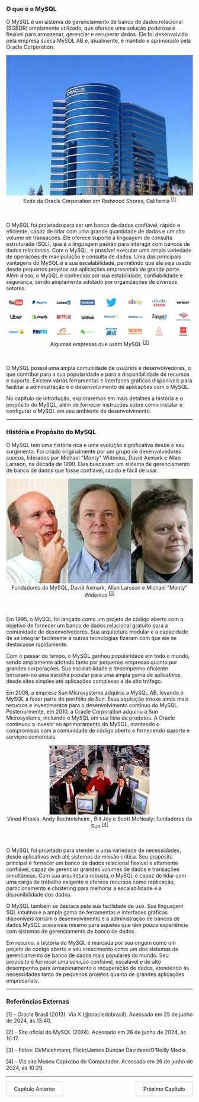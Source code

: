 ### O que é o MySQL

O MySQL é um sistema de gerenciamento de banco de dados relacional (SGBDR) amplamente utilizado, que oferece uma solução poderosa e flexível para armazenar, gerenciar e recuperar dados. Ele foi desenvolvido pela empresa sueca MySQL AB e, atualmente, é mantido e aprimorado pela Oracle Corporation.

<div align="center">
    <img src="../assets/img/sede_oracle.jpg"/>
    <br>
    <figcaption>Sede da Oracle Corporation em Redwood Shores, California
        <sup>
            <a href="https://twitter.com/oracledobrasil/status/387033276877385728" target="_blank"> 
                [1]
            </a>
        </sup>
    </figcaption>
    <br><br>
</div>

O MySQL foi projetado para ser um banco de dados confiável, rápido e eficiente, capaz de lidar com uma grande quantidade de dados e um alto volume de transações. Ele oferece suporte à linguagem de consulta estruturada (SQL), que é a linguagem padrão para interagir com bancos de dados relacionais. Com o MySQL, é possível executar uma ampla variedade de operações de manipulação e consulta de dados.
Uma das principais vantagens do MySQL é a sua escalabilidade, permitindo que ele seja usado desde pequenos projetos até aplicações empresariais de grande porte. Além disso, o MySQL é conhecido por sua estabilidade, confiabilidade e segurança, sendo amplamente adotado por organizações de diversos setores.

<div align="center">
    <img src="../assets/img/corporations.png"/>
    <br>
    <figcaption>Algumas empresas que usam MySQL
        <sup>
            <a href="https://www.mysql.com/" target="_blank">
                [2]
            </a>
        </sup>
    </figcaption>
    <br><br>
</div>

O MySQL possui uma ampla comunidade de usuários e desenvolvedores, o que contribui para a sua popularidade e para a disponibilidade de recursos e suporte. Existem várias ferramentas e interfaces gráficas disponíveis para facilitar a administração e o desenvolvimento de aplicações com o MySQL.

No capítulo de introdução, exploraremos em mais detalhes a história e o propósito do MySQL, além de fornecer instruções sobre como instalar e configurar o MySQL em seu ambiente de desenvolvimento.


---
### História e Propósito do MySQL

O MySQL tem uma história rica e uma evolução significativa desde o seu surgimento. Foi criado originalmente por um grupo de desenvolvedores suecos, liderados por Michael "Monty" Widenius, David Axmark e Allan Larsson, na década de 1990. Eles buscavam um sistema de gerenciamento de banco de dados que fosse confiável, rápido e fácil de usar.

<div align="center">
    <img src="../assets/img/founders.jpg"/>
    <br>
    <figcaption>Fundadores do MySQL, David Axmark, Allan Larsson e Michael "Monty" Widenius
        <sup>
            <a href="https://www.di.se/digital/uppgifter-alibaba-gar-in-i-svenskarnas-databastjanst/" target="_blank">
                [3]
            </a>
        </sup>
    </figcaption>
    <br><br>
</div>

Em 1995, o MySQL foi lançado como um projeto de código aberto com o objetivo de fornecer um banco de dados relacional gratuito para a comunidade de desenvolvedores. Sua arquitetura modular e a capacidade de se integrar facilmente a outras tecnologias fizeram com que ele se destacasse rapidamente.

Com o passar do tempo, o MySQL ganhou popularidade em todo o mundo, sendo amplamente adotado tanto por pequenas empresas quanto por grandes corporações. Sua escalabilidade e desempenho eficiente tornaram-no uma escolha popular para uma ampla gama de aplicativos, desde sites simples até aplicações complexas e de alto tráfego.

Em 2008, a empresa Sun Microsystems adquiriu a MySQL AB, levando o MySQL a fazer parte do portfólio da Sun. Essa aquisição trouxe ainda mais recursos e investimentos para o desenvolvimento contínuo do MySQL.
Posteriormente, em 2010, a Oracle Corporation adquiriu a Sun Microsystems, incluindo o MySQL em sua lista de produtos. A Oracle continuou a investir no aprimoramento do MySQL, mantendo o compromisso com a comunidade de código aberto e fornecendo suporte e serviços comerciais.

<div align="center">
    <img src="../assets/img/sun.jpg"/>
    <br>
    <figcaption>Vinod Khosla, Andy Bechtolsheim , Bill Joy e Scott McNealy: fundadores da Sun
        <sup>
            <a href="https://museucapixaba.com.br/hoje/fundacao-da-sun-microsystems-em-1982/" target="_blank">
                [4]
            </a>
        </sup>
    </figcaption>
    <br><br>
</div>

O MySQL foi projetado para atender a uma variedade de necessidades, desde aplicativos web até sistemas de missão crítica. Seu propósito principal é fornecer um banco de dados relacional flexível e altamente confiável, capaz de gerenciar grandes volumes de dados e transações simultâneas.
Com sua arquitetura robusta, o MySQL é capaz de lidar com uma carga de trabalho exigente e oferece recursos como replicação, particionamento e clustering para melhorar a escalabilidade e a disponibilidade dos dados.

O MySQL também se destaca pela sua facilidade de uso. Sua linguagem SQL intuitiva e a ampla gama de ferramentas e interfaces gráficas disponíveis tornam o desenvolvimento e a administração de bancos de dados MySQL acessíveis mesmo para aqueles que têm pouca experiência com sistemas de gerenciamento de banco de dados.

Em resumo, a história do MySQL é marcada por sua origem como um projeto de código aberto e seu crescimento como um dos sistemas de gerenciamento de banco de dados mais populares do mundo. Seu propósito é fornecer uma solução confiável, escalável e de alto desempenho para armazenamento e recuperação de dados, atendendo às necessidades tanto de pequenos projetos quanto de grandes aplicações empresariais.

----
### Referências Externas

[1] - Oracle Brasil (2013). Via X (@oracledobrasil). Acessado em 25 de junho de 2024, às 13:40.

[2] - Site oficial do MySQL (2024). Acessado em 26 de junho de 2024, às 10:17.

[3] - Fotos: Di/Malehmann, Flickr/James Duncan Davidson/O'Reilly Media.

[4] - Via site Museu Capixaba do Computador. Acessado em 26 de junho de 2024, às 10:29.

---
<div class="button-container">
  <a href="" class="button button-previous">Capítulo Anterior</a>
  <a href="comandos_sql_basicos.md" class="button button-next">Próximo Capítulo</a>
</div>


<style>
  .button-container {
    display: flex;
    justify-content: space-between;
    margin-bottom: 20px;
  }

  .button {
    display: inline-block;
    padding: 10px 20px;
    border: 1px solid #ccc;
    border-radius: 4px;
    text-decoration: none;
    color: #000;
  }

  .button-previous {
    margin-right: 20px;
  }

  .button:hover {
    background-color: #eee;
  }
</style>